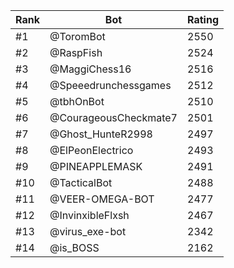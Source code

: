 Rank|Bot|Rating
---|---|---
#1|@ToromBot|2550
#2|@RaspFish|2524
#3|@MaggiChess16|2516
#4|@Speeedrunchessgames|2512
#5|@tbhOnBot|2510
#6|@CourageousCheckmate7|2501
#7|@Ghost_HunteR2998|2497
#8|@ElPeonElectrico|2493
#9|@PINEAPPLEMASK|2491
#10|@TacticalBot|2488
#11|@VEER-OMEGA-BOT|2477
#12|@InvinxibleFlxsh|2467
#13|@virus_exe-bot|2342
#14|@is_BOSS|2162
